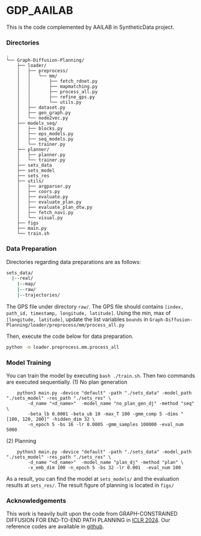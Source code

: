 # **GDP_AAILAB**

This is the code complemented by AAILAB in SyntheticData project.

### Directories
```
.
└── Graph-Diffusion-Planning/
    ├── loader/
    │   ├── preprocess/
    │   │   └── mm/
    │   │       ├── fetch_rdnet.py
    │   │       ├── mapmatching.py
    │   │       ├── process_all.py
    │   │       ├── refine_gps.py
    │   │       └── utils.py
    │   ├── dataset.py
    │   ├── gen_graph.py
    │   └── node2vec.py
    ├── models_seq/
    │   ├── blocks.py
    │   ├── eps_models.py
    │   ├── seq_models.py
    │   └── trainer.py
    ├── planner/
    │   ├── planner.py
    │   └── trainer.py
    ├── sets_data
    ├── sets_model
    ├── sets_res
    ├── utils/
    │   ├── argparser.py
    │   ├── coors.py
    │   ├── evaluate.py
    │   ├── evaluate_plan.py
    │   ├── evaluate_plan_dtw.py
    │   ├── fetch_navi.py
    │   └── visual.py
    ├── figs
    ├── main.py
    └── train.sh
```

### Data Preparation
Directories regarding data preparations are as follows: 
```bash
sets_data/
  |--real/
    |--map/
    |--raw/
    |--trajectories/
```
The GPS file under directory ``raw/``. The GPS file should contains ``[index, path_id, timestamp, longitude, latitude]``. 
Using the min, max of ``[longitude, latitude]``, update the list variables ``bounds`` in ``Graph-Diffusion-Planning/loader/preprocess/mm/process_all.py``

Then, execute the code below for data preparation.
```bash
python -m loader.preprocess.mm.process_all
```

### Model Training
You can train the model by executing ``bash ./train.sh``.
Then two commands are executed sequentially.
(1) No plan generation 
```
    python3 main.py -device "default" -path "./sets_data" -model_path "./sets_model" -res_path "./sets_res" \
        -d_name "<d_name>"  -model_name "no_plan_gen_dj" -method "seq" \
        -beta_lb 0.0001 -beta_ub 10 -max_T 100 -gmm_comp 5 -dims "[100, 120, 200]" -hidden_dim 32 \
        -n_epoch 5 -bs 16 -lr 0.0005 -gmm_samples 100000 -eval_num 5000
```
(2) Planning
```
    python3 main.py -device "default" -path "./sets_data" -model_path "./sets_model" -res_path "./sets_res" \
        -d_name "<d_name>"  -model_name "plan_dj" -method "plan" \
        -x_emb_dim 100 -n_epoch 5 -bs 32 -lr 0.001  -eval_num 100
```
As a result, you can find the model at ``sets_models/`` and the evaluation results at ``sets_res/``. The result figure of planning is located in ``figs/``


### Acknowledgements
This work is heavily built upon the code from GRAPH-CONSTRAINED DIFFUSION FOR END-TO-END PATH PLANNING in [ICLR 2024](https://iclr.cc/virtual/2024/poster/17513). Our reference codes are available in [github](https://github.com/dingyuan-shi/Graph-Diffusion-Planning).
